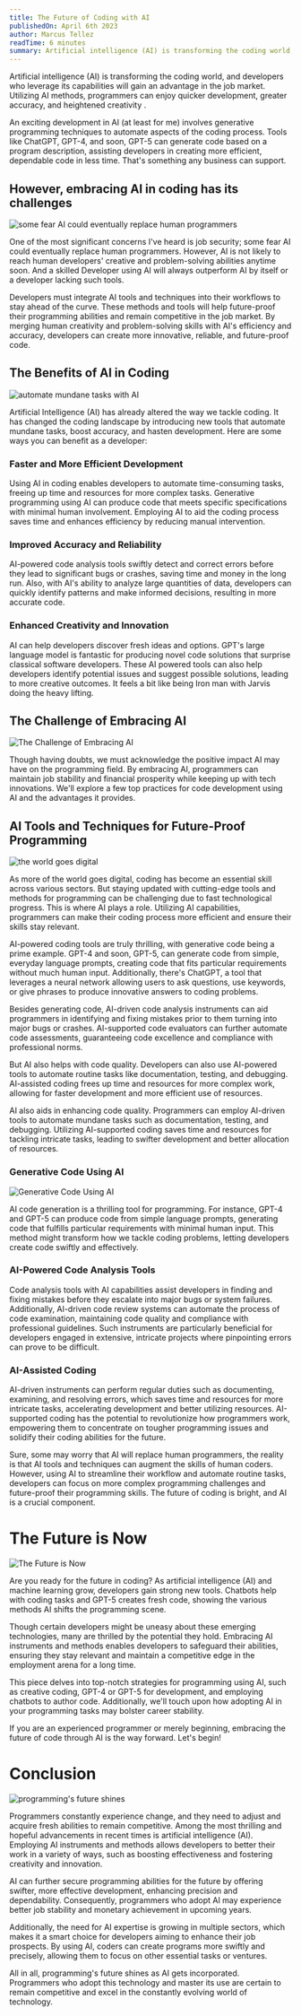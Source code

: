 ```yaml
---
title: The Future of Coding with AI
publishedOn: April 6th 2023
author: Marcus Tellez
readTime: 6 minutes
summary: Artificial intelligence (AI) is transforming the coding world, and developers who leverage its capabilities will gain an advantage in the job market. Utilizing AI methods, programmers can enjoy quicker development, greater accuracy, and heightened creativity.
---
```


Artificial intelligence (AI) is transforming the coding world, and developers who leverage its capabilities will gain an advantage in the job market. Utilizing AI methods, programmers can enjoy quicker development, greater accuracy, and heightened creativity .

An exciting development in AI (at least for me) involves generative programming techniques to automate aspects of the coding process. Tools like ChatGPT, GPT-4, and soon, GPT-5 can generate code based on a program description, assisting developers in creating more efficient, dependable code in less time. That's something any business can support.

## However, embracing AI in coding has its challenges

![some fear AI could eventually replace human programmers](/images/articles/the-future-of-coding-with-ai/sad-programmer-kneeling-min.png)

One of the most significant concerns I've heard is job security; some fear AI could eventually replace human programmers. However, AI is not likely to reach human developers' creative and problem-solving abilities anytime soon. And a skilled Developer using AI will always outperform AI by itself or a developer lacking such tools.

Developers must integrate AI tools and techniques into their workflows to stay ahead of the curve. These methods and tools will help future-proof their programming abilities and remain competitive in the job market. By merging human creativity and problem-solving skills with AI's efficiency and accuracy, developers can create more innovative, reliable, and future-proof code.

## The Benefits of AI in Coding

![automate mundane tasks with AI](/images/articles/the-future-of-coding-with-ai/automate-tasks-min.png)

Artificial Intelligence (AI) has already altered the way we tackle coding. It has changed the coding landscape by introducing new tools that automate mundane tasks, boost accuracy, and hasten development. Here are some ways you can benefit as a developer:

### Faster and More Efficient Development

Using AI in coding enables developers to automate time-consuming tasks, freeing up time and resources for more complex tasks. Generative programming using AI can produce code that meets specific specifications with minimal human involvement. Employing AI to aid the coding process saves time and enhances efficiency by reducing manual intervention.

### Improved Accuracy and Reliability

AI-powered code analysis tools swiftly detect and correct errors before they lead to significant bugs or crashes, saving time and money in the long run. Also, with AI's ability to analyze large quantities of data, developers can quickly identify patterns and make informed decisions, resulting in more accurate code.

### Enhanced Creativity and Innovation

AI can help developers discover fresh ideas and options. GPT's large language model is fantastic for producing novel code solutions that surprise classical software developers. These AI powered tools can also help developers identify potential issues and suggest possible solutions, leading to more creative outcomes. It feels a bit like being Iron man with Jarvis doing the heavy lifting.

## The Challenge of Embracing AI

![The Challenge of Embracing AI](/images/articles/the-future-of-coding-with-ai/obstacles-min.png)

Though having doubts, we must acknowledge the positive impact AI may have on the programming field. By embracing AI, programmers can maintain job stability and financial prosperity while keeping up with tech innovations. We'll explore a few top practices for code development using AI and the advantages it provides.

## AI Tools and Techniques for Future-Proof Programming

![the world goes digital](/images/articles/the-future-of-coding-with-ai/digital-world-min.png)

As more of the world goes digital, coding has become an essential skill across various sectors. But staying updated with cutting-edge tools and methods for programming can be challenging due to fast technological progress. This is where AI plays a role. Utilizing AI capabilities, programmers can make their coding process more efficient and ensure their skills stay relevant.

AI-powered coding tools are truly thrilling, with generative code being a prime example. GPT-4 and soon, GPT-5, can generate code from simple, everyday language prompts, creating code that fits particular requirements without much human input. Additionally, there's ChatGPT, a tool that leverages a neural network allowing users to ask questions, use keywords, or give phrases to produce innovative answers to coding problems.

Besides generating code, AI-driven code analysis instruments can aid programmers in identifying and fixing mistakes prior to them turning into major bugs or crashes. AI-supported code evaluators can further automate code assessments, guaranteeing code excellence and compliance with professional norms.

But AI also helps with code quality. Developers can also use AI-powered tools to automate routine tasks like documentation, testing, and debugging. AI-assisted coding frees up time and resources for more complex work, allowing for faster development and more efficient use of resources.

AI also aids in enhancing code quality. Programmers can employ AI-driven tools to automate mundane tasks such as documentation, testing, and debugging. Utilizing AI-supported coding saves time and resources for tackling intricate tasks, leading to swifter development and better allocation of resources.

### Generative Code Using AI

![Generative Code Using AI](/images/articles/the-future-of-coding-with-ai/robots-building-robots-min.png)

AI code generation is a thrilling tool for programming. For instance, GPT-4 and GPT-5 can produce code from simple language prompts, generating code that fulfills particular requirements with minimal human input. This method might transform how we tackle coding problems, letting developers create code swiftly and effectively.

### AI-Powered Code Analysis Tools

Code analysis tools with AI capabilities assist developers in finding and fixing mistakes before they escalate into major bugs or system failures. Additionally, AI-driven code review systems can automate the process of code examination, maintaining code quality and compliance with professional guidelines. Such instruments are particularly beneficial for developers engaged in extensive, intricate projects where pinpointing errors can prove to be difficult.

### AI-Assisted Coding

AI-driven instruments can perform regular duties such as documenting, examining, and resolving errors, which saves time and resources for more intricate tasks, accelerating development and better utilizing resources. AI-supported coding has the potential to revolutionize how programmers work, empowering them to concentrate on tougher programming issues and solidify their coding abilities for the future.

Sure, some may worry that AI will replace human programmers, the reality is that AI tools and techniques can augment the skills of human coders. However, using AI to streamline their workflow and automate routine tasks, developers can focus on more complex programming challenges and future-proof their programming skills. The future of coding is bright, and AI is a crucial component.

# The Future is Now

![The Future is Now](/images/articles/the-future-of-coding-with-ai/future-now-min.png)

Are you ready for the future in coding? As artificial intelligence (AI) and machine learning grow, developers gain strong new tools. Chatbots help with coding tasks and GPT-5 creates fresh code, showing the various methods AI shifts the programming scene.

Though certain developers might be uneasy about these emerging technologies, many are thrilled by the potential they hold. Embracing AI instruments and methods enables developers to safeguard their abilities, ensuring they stay relevant and maintain a competitive edge in the employment arena for a long time.

This piece delves into top-notch strategies for programming using AI, such as creative coding, GPT-4 or GPT-5 for development, and employing chatbots to author code. Additionally, we'll touch upon how adopting AI in your programming tasks may bolster career stability.

If you are an experienced programmer or merely beginning, embracing the future of code through AI is the way forward. Let's begin!

# Conclusion

![programming's future shines](/images/articles/the-future-of-coding-with-ai/kid-coding-min.png)

Programmers constantly experience change, and they need to adjust and acquire fresh abilities to remain competitive. Among the most thrilling and hopeful advancements in recent times is artificial intelligence (AI). Employing AI instruments and methods allows developers to better their work in a variety of ways, such as boosting effectiveness and fostering creativity and innovation.

AI can further secure programming abilities for the future by offering swifter, more effective development, enhancing precision and dependability. Consequently, programmers who adopt AI may experience better job stability and monetary achievement in upcoming years.

Additionally, the need for AI expertise is growing in multiple sectors, which makes it a smart choice for developers aiming to enhance their job prospects. By using AI, coders can create programs more swiftly and precisely, allowing them to focus on other essential tasks or ventures.

All in all, programming's future shines as AI gets incorporated. Programmers who adopt this technology and master its use are certain to remain competitive and excel in the constantly evolving world of technology.
